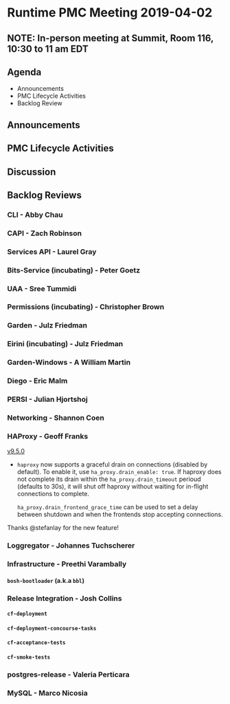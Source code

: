 # Runtime PMC Meeting 2019-04-02

## NOTE: In-person meeting at Summit, Room 116, 10:30 to 11 am EDT

## Agenda

* Announcements
* PMC Lifecycle Activities
* Backlog Review


## Announcements


## PMC Lifecycle Activities


## Discussion


## Backlog Reviews

### CLI - Abby Chau


### CAPI - Zach Robinson


### Services API - Laurel Gray


### Bits-Service (incubating) - Peter Goetz


### UAA - Sree Tummidi


### Permissions (incubating) - Christopher Brown


### Garden - Julz Friedman


### Eirini (incubating) - Julz Friedman


### Garden-Windows - A William Martin


### Diego - Eric Malm


### PERSI - Julian Hjortshoj


### Networking - Shannon Coen


### HAProxy - Geoff Franks

[v9.5.0](https://github.com/cloudfoundry-incubator/haproxy-boshrelease/releases/tag/v9.5.0)

- `haproxy` now supports a graceful drain on connections (disabled by default).
  To enable it, use `ha_proxy.drain_enable: true`. If haproxy does not complete
  its drain within the `ha_proxy.drain_timeout` perioud (defaults to 30s), it will
  shut off haproxy without waiting for in-flight connections to complete.

  `ha_proxy.drain_frontend_grace_time` can be used to set a delay between shutdown and
  when the frontends stop accepting connections.

Thanks @stefanlay for the new feature!

### Loggregator - Johannes Tuchscherer


### Infrastructure - Preethi Varambally

#### `bosh-bootloader` (a.k.a `bbl`)


### Release Integration - Josh Collins

#### `cf-deployment`


#### `cf-deployment-concourse-tasks`


#### `cf-acceptance-tests`


#### `cf-smoke-tests`


### postgres-release - Valeria Perticara


### MySQL - Marco Nicosia
